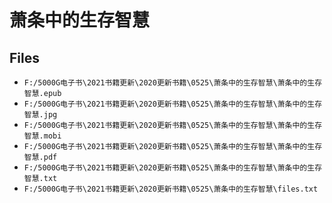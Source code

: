 # 萧条中的生存智慧

## Files

- `F:/5000G电子书\2021书籍更新\2020更新书籍\0525\萧条中的生存智慧\萧条中的生存智慧.epub`
- `F:/5000G电子书\2021书籍更新\2020更新书籍\0525\萧条中的生存智慧\萧条中的生存智慧.jpg`
- `F:/5000G电子书\2021书籍更新\2020更新书籍\0525\萧条中的生存智慧\萧条中的生存智慧.mobi`
- `F:/5000G电子书\2021书籍更新\2020更新书籍\0525\萧条中的生存智慧\萧条中的生存智慧.pdf`
- `F:/5000G电子书\2021书籍更新\2020更新书籍\0525\萧条中的生存智慧\萧条中的生存智慧.txt`
- `F:/5000G电子书\2021书籍更新\2020更新书籍\0525\萧条中的生存智慧\files.txt`
